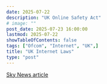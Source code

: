 ```yaml
---
date: 2025-07-22
description: "UK Online Safety Act"
# image: ""
post_date: 2025-07-23 16:00:00
lastmod: 2025-07-22
showTableOfContents: false
tags: ["Ofcom", "Internet", "UK",]
title: "UK Internet Laws"
type: "post"
---
```


[Sky News article](https://news.sky.com/story/new-internet-rules-come-into-force-this-week-heres-what-will-change-13400034?dcmp=snt-sf-twitter)
